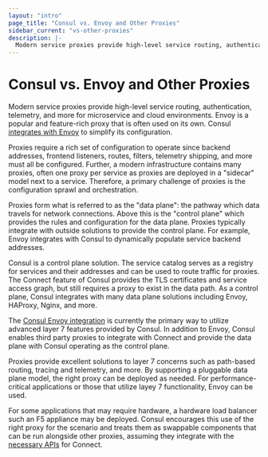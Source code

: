 ```yaml
---
layout: "intro"
page_title: "Consul vs. Envoy and Other Proxies"
sidebar_current: "vs-other-proxies"
description: |-
  Modern service proxies provide high-level service routing, authentication, telemetry, and more for microservice and cloud environments. Envoy is a popular and feature rich proxy. This page describes how Consul relates to proxies such as Envoy.
---
```


# Consul vs. Envoy and Other Proxies

Modern service proxies provide high-level service routing, authentication,
telemetry, and more for microservice and cloud environments. Envoy is
a popular and feature-rich proxy that is often
used on its own. Consul [integrates with Envoy](https://www.consul.io/docs/connect/proxies/envoy.html) to simplify its configuration. 

Proxies require a rich set of configuration to operate since backend
addresses, frontend listeners, routes, filters, telemetry shipping, and
more must all be configured. Further, a modern infrastructure contains
many proxies, often one proxy per service as proxies are deployed in
a "sidecar" model next to a service. Therefore, a primary challenge of
proxies is the configuration sprawl and orchestration.

Proxies form what is referred to as the "data plane": the pathway which
data travels for network connections. Above this is the "control plane"
which provides the rules and configuration for the data plane. Proxies
typically integrate with outside solutions to provide the control plane.
For example, Envoy integrates with Consul to dynamically populate
service backend addresses.

Consul is a control plane solution. The service catalog serves as a registry
for services and their addresses and can be used to route traffic for proxies.
The Connect feature of Consul provides the TLS certificates and service
access graph, but still requires a proxy to exist in the data path. As a
control plane, Consul integrates with many data plane solutions including
Envoy, HAProxy, Nginx, and more.

The [Consul Envoy integration](https://www.consul.io/docs/connect/proxies/envoy.html)
is currently the primary way to utilize advanced layer 7 features provided
by Consul. In addition to Envoy, Consul enables
third party proxies to integrate with Connect and provide the data
plane with Consul operating as the control plane.

Proxies provide excellent solutions to layer 7 concerns such as path-based
routing, tracing and telemetry, and more. By supporting a pluggable data plane model, the right proxy can be
deployed as needed.
For performance-critical applications or those
that utilize layey 7 functionality, Envoy can be used.

For some applications that may require hardware, a hardware load balancer
such an F5 appliance may be deployed. Consul encourages this use of the right
proxy for the scenario and treats them as swappable components that can be run
alongside other proxies, assuming they integrate with the [necessary APIs](https://www.consul.io/docs/connect/proxies/integrate.html)
for Connect.
